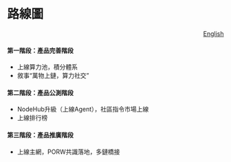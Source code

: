 # 路線圖

<p align="right"><a href="https://docs.node-x.xyz/en/about-nodex/road-map">English</a></p>

#### 第一階段：產品完善階段

* 上線算力池，積分體系
* 敘事“萬物上鏈，算力社交”

#### 第二階段：產品公測階段

* NodeHub升級（上線Agent），社區指令市場上線
* 上線排行榜

#### 第三階段：產品推廣階段

* 上線主網，PORW共識落地，多鏈橋接
